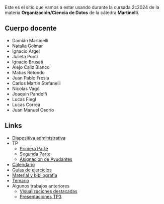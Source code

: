 Este es el sitio que vamos a estar usando durante la cursada 2c2024 de la materia **Organización/Ciencia de Datos** de la cátedra **Martinelli**.

## Cuerpo docente

* Damián Martinelli
* Natalia Golmar
* Ignacio Argel
* Julieta Ponti
* Ignacio Brusati
* Alejo Caliz Blanco
* Matias Rotondo
* Juan Pablo Fresia
* Carlos Martin Stefanelli
* Nicolas Vagó
* Joaquin Pandolfi
* Lucas Fiegl
* Lucas Correa
* Juan Manuel Osorio

## Links

* [Diapositiva administrativa](https://docs.google.com/presentation/d/1nDd3bnu_YrViRGqyInx__iT78UD0DW_ycdj84nVSiQo/edit?usp=sharing)
* TP
  * [Primera Parte](https://docs.google.com/document/d/1pVGBDDmvJOh6RCQa5UOBxK-dY7O_BdBJAMr6uDDCc08/edit?usp=sharing)
  * [Segunda Parte](https://docs.google.com/document/d/1Lu671kmZ6km_pHWJacEAXgIwWGRpQ3OMQgBgxXBdiCs/edit?usp=sharing)
  * [Asignacion de Ayudantes](https://docs.google.com/spreadsheets/d/1y6ns3ZfOYN_f7DhP9AsBIhedBfWN21cbY9LjD0Y_OYo/edit?usp=sharing)  
* [Calendario](calendario_2025_1c.md)
* [Guías de ejercicios](/guias)
* [Material y bibliografía](materiales.md)
* [Temario](temario.md)
* Algunos trabajos anteriores
  * [Visualizaciones destacadas](visualizaciones.md)
  * [Presentaciones TP3](tps4.md)
